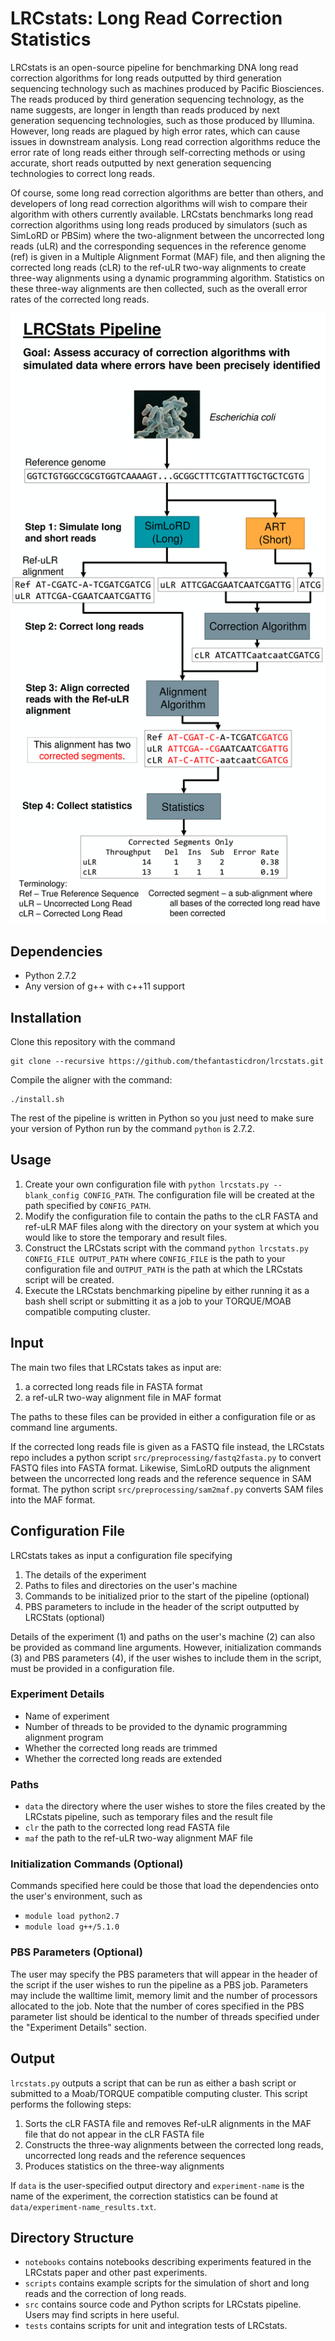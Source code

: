 # LRCstats: Long Read Correction Statistics #
LRCstats is an open-source pipeline for benchmarking DNA long read correction algorithms for long reads outputted by third generation sequencing technology such as machines produced by Pacific Biosciences. The reads produced by third generation sequencing technology, as the name suggests, are longer in length than reads produced by next generation sequencing technologies, such as those produced by Illumina. However, long reads are plagued by high error rates, which can cause issues in downstream analysis. Long read correction algorithms reduce the error rate of long reads either through self-correcting methods or using accurate, short reads outputted by next generation sequencing technologies to correct long reads.

Of course, some long read correction algorithms are better than others, and developers of long read correction algorithms will wish to compare their algorithm with others currently available. LRCstats benchmarks long read correction algorithms using long reads produced by simulators (such as SimLoRD or PBSim) where the two-alignment between the uncorrected long reads (uLR) and the corresponding sequences in the reference genome (ref) is given in a Multiple Alignment Format (MAF) file, and then aligning the corrected long reads (cLR) to the ref-uLR two-way alignments to create three-way alignments using a dynamic programming algorithm. Statistics on these three-way alignments are then collected, such as the overall error rates of the corrected long reads.

![LRCstats pipeline](lrcstats_pipeline.png)

## Dependencies ##
* Python 2.7.2
* Any version of g++ with c++11 support

## Installation ##
Clone this repository with the command 
```
git clone --recursive https://github.com/thefantasticdron/lrcstats.git
```

Compile the aligner with the command:
```
./install.sh
```

The rest of the pipeline is written in Python so you just need to make sure your version of Python run by the command `python` is 2.7.2.

## Usage ##
1. Create your own configuration file with `python lrcstats.py --blank_config CONFIG_PATH`. The configuration file will be created at the path specified by `CONFIG_PATH`.
2. Modify the configuration file to contain the paths to the cLR FASTA and ref-uLR MAF files along with the directory on your system at which you would like to store the temporary and result files.
3. Construct the LRCstats script with the command `python lrcstats.py CONFIG_FILE OUTPUT_PATH` where `CONFIG_FILE` is the path to your configuration file and `OUTPUT_PATH` is the path at which the LRCstats script will be created.
4. Execute the LRCstats benchmarking pipeline by either running it as a bash shell script or submitting it as a job to your TORQUE/MOAB compatible computing cluster.

## Input ##
The main two files that LRCstats takes as input are:

1. a corrected long reads file in FASTA format
2. a ref-uLR two-way alignment file in MAF format

The paths to these files can be provided in either a configuration file or as command line arguments.

If the corrected long reads file is given as a FASTQ file instead, the LRCstats repo includes a python script `src/preprocessing/fastq2fasta.py` to convert FASTQ files into FASTA format. Likewise, SimLoRD outputs the alignment between the uncorrected long reads and the reference sequence in SAM format. The python script `src/preprocessing/sam2maf.py` converts SAM files into the MAF format.

## Configuration File ##
LRCstats takes as input a configuration file specifying

1. The details of the experiment
2. Paths to files and directories on the user's machine
3. Commands to be initialized prior to the start of the pipeline (optional)
4. PBS parameters to include in the header of the script outputted by LRCStats (optional)

Details of the experiment (1) and paths on the user's machine (2) can also be provided as command line arguments. However, initialization commands (3) and PBS parameters (4), if the user wishes to include them in the script, must be provided in a configuration file.

### Experiment Details ###

* Name of experiment
* Number of threads to be provided to the dynamic programming alignment program
* Whether the corrected long reads are trimmed
* Whether the corrected long reads are extended

### Paths ###

* `data` the directory where the user wishes to store the files created by the LRCstats pipeline, such as temporary files and the result file
* `clr` the path to the corrected long read FASTA file
* `maf` the path to the ref-uLR two-way alignment MAF file

### Initialization Commands (Optional) ###

Commands specified here could be those that load the dependencies onto the user's environment, such as
* `module load python2.7`
* `module load g++/5.1.0`

### PBS Parameters (Optional) ###

The user may specify the PBS parameters that will appear in the header of the script if the user wishes to run the pipeline as a PBS job. Parameters may include the walltime limit, memory limit and the number of processors allocated to the job. Note that the number of cores specified in the PBS parameter list should be identical to the number of threads specified under the "Experiment Details" section.

## Output ##

`lrcstats.py` outputs a script that can be run as either a bash script or submitted to a Moab/TORQUE compatible computing cluster. This script performs the following steps:

1. Sorts the cLR FASTA file and removes Ref-uLR alignments in the MAF file that do not appear in the cLR FASTA file
2. Constructs the three-way alignments between the corrected long reads, uncorrected long reads and the reference sequences
3. Produces statistics on the three-way alignments

If `data` is the user-specified output directory and `experiment-name` is the name of the experiment, the correction statistics can be found at `data/experiment-name_results.txt`.

## Directory Structure ##

* `notebooks` contains notebooks describing experiments featured in the LRCstats paper and other past experiments.
* `scripts` contains example scripts for the simulation of short and long reads and the correction of long reads.
* `src` contains source code and Python scripts for LRCstats pipeline. Users may find scripts in here useful.
* `tests` contains scripts for unit and integration tests of LRCstats.
